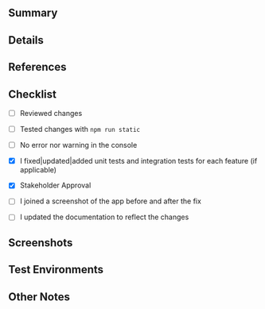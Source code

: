 ## Summary

<!--
Provide an overview

-   How to reproduce the bug?
-   What was the reason?
-   What is the solution?
-->

## Details

<!-- Add more context to describe the changes -->

## References

<!--
-   [Example reference link 1](www.google.com)
-   [Example reference link 2](www.google.com)
-->

## Checklist

-   [ ] Reviewed changes
-   [ ] Tested changes with `npm run static`
-   [ ] No error nor warning in the console
-   [x] I fixed|updated|added unit tests and integration tests for each feature (if applicable)

-   [x] Stakeholder Approval
-   [ ] I joined a screenshot of the app before and after the fix
-   [ ] I updated the documentation to reflect the changes

## Screenshots

<!-- [upload the screenshot here] -->

## Test Environments

<!-- Uncomment all that apply -->

<!-- -   Windows 10 -->
<!-- -   Linux -->

<!-- -   Visual Studio Code -->

## Other Notes

<!-- Add any additional information that would be useful to the developer or QA tester -->
